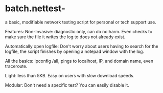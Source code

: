 # batch.nettest-
a basic, modifiable network testing script for personal or tech support use.

Features:
 Non-Invasive: diagnostic only, can do no harm. Even checks to make sure the file it writes the log to does not already exist.

 Automatically open logfile: Don't worry about users having to search for the logfile, the script finishes by opening a notepad window with the log.

 All the basics: ipconfig /all, pings to localhost, IP, and domain name, even traceroute.

 Light: less than 5KB. Easy on users with slow download speeds.

 Modular: Don't need a specific test? You can easily disable it.
